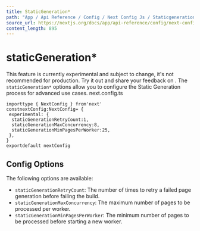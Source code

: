 ```yaml
---
title: StaticGeneration*
path: "App / Api Reference / Config / Next Config Js / Staticgeneration"
source_url: https://nextjs.org/docs/app/api-reference/config/next-config-js/staticGeneration
content_length: 895
---
```


# staticGeneration*
This feature is currently experimental and subject to change, it's not recommended for production. Try it out and share your feedback on .
The `staticGeneration*` options allow you to configure the Static Generation process for advanced use cases.
next.config.ts
```
importtype { NextConfig } from'next'
constnextConfig:NextConfig= {
 experimental: {
  staticGenerationRetryCount:1,
  staticGenerationMaxConcurrency:8,
  staticGenerationMinPagesPerWorker:25,
 },
}
exportdefault nextConfig
```

## Config Options
The following options are available:
  * `staticGenerationRetryCount`: The number of times to retry a failed page generation before failing the build.
  * `staticGenerationMaxConcurrency`: The maximum number of pages to be processed per worker.
  * `staticGenerationMinPagesPerWorker`: The minimum number of pages to be processed before starting a new worker.
